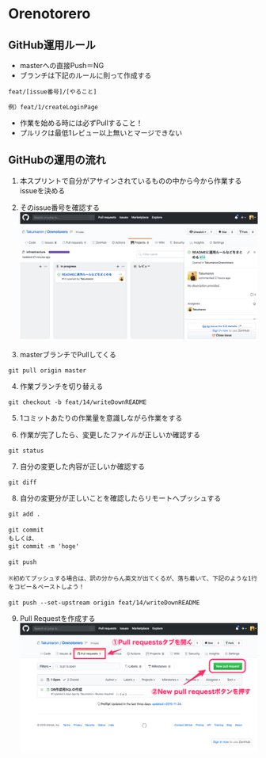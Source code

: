 # Orenotorero

## GitHub運用ルール
- masterへの直接Push＝NG
- ブランチは下記のルールに則って作成する

`feat/[issue番号]/[やること]`

`例）feat/1/createLoginPage`

- 作業を始める時には必ずPullすること！
- プルリクは最低1レビュー以上無いとマージできない

## GitHubの運用の流れ
1. 本スプリントで自分がアサインされているものの中から今から作業するissueを決める
2. そのissue番号を確認する
![](README用画像/issue番号の確認.png)

3. masterブランチでPullしてくる

```
git pull origin master
```

4. 作業ブランチを切り替える

```
git checkout -b feat/14/writeDownREADME
```

5. 1コミットあたりの作業量を意識しながら作業をする

6. 作業が完了したら、変更したファイルが正しいか確認する

```
git status
```

7. 自分の変更した内容が正しいか確認する

```
git diff
```

8. 自分の変更分が正しいことを確認したらリモートへプッシュする

```
git add .

git commit
もしくは、
git commit -m 'hoge'

git push

※初めてプッシュする場合は、訳の分からん英文が出てくるが、落ち着いて、下記のような1行をコピー＆ペーストしよう！

git push --set-upstream origin feat/14/writeDownREADME
```

9. Pull Requestを作成する
![](README用画像/PullRequest1.png)
